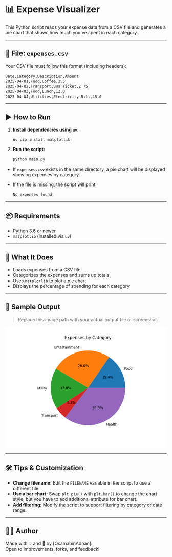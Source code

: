 # 📊 Expense Visualizer

This Python script reads your expense data from a CSV file and generates a pie chart that shows how much you've spent in each category.

---

## 📁 File: `expenses.csv`

Your CSV file must follow this format (including headers):


``` csv
Date,Category,Description,Amount 
2025-04-01,Food,Coffee,3.5 
2025-04-02,Transport,Bus Ticket,2.75 
2025-04-03,Food,Lunch,12.0 
2025-04-04,Utilities,Electricity Bill,45.0
```


---

## ▶️ How to Run

1. **Install dependencies using `uv`:**

    ```bash
    uv pip install matplotlib
    ```

2. **Run the script:**

    ```bash
    python main.py
    ```

- If `expenses.csv` exists in the same directory, a pie chart will be displayed showing expenses by category.
- If the file is missing, the script will print:

    ```
    No expenses found.
    ```

---

## 📦 Requirements

- Python 3.6 or newer
- `matplotlib` (installed via `uv`)

---

## 📜 What It Does

- Loads expenses from a CSV file
- Categorizes the expenses and sums up totals
- Uses `matplotlib` to plot a pie chart
- Displays the percentage of spending for each category

---

## 📸 Sample Output

> Replace this image path with your actual output file or screenshot.

![Expense Pie Chart](Images/Output.png)

---

## 🛠️ Tips & Customization

- **Change filename:** Edit the `FILENAME` variable in the script to use a different file.
- **Use a bar chart:** Swap `plt.pie()` with `plt.bar()` to change the chart style, but you have to add additional attribute for bar chart.
- **Add filtering:** Modify the script to support filtering by category or date range.

---

## 👨‍💻 Author

Made with 💡 and 🐍 by [OsamabinAdnan].  
Open to improvements, forks, and feedback!
